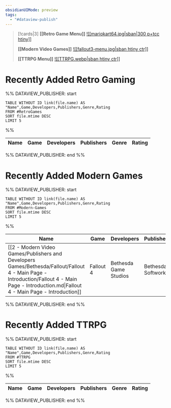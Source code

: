 ```yaml
---
obsidianUIMode: preview
tags:
  - "#dataview-publish"
---
```

> [!cards|3]
> **[[Retro Game Menu]]**
> [![[mariokart64.jpg\|sban|300 p+tcc htiny]]](Lampoteuo)
>
> **[[Modern Video Games]]**
> [![[fallout3-menu.jpg\|sban htiny ctr]]](Lampoteuo)
>
> **[[TTRPG Menu]]**
> [![[TTRPG.webp\|sban htiny ctr]]](Lampoteuo)

# Recently Added Retro Gaming

%% DATAVIEW_PUBLISHER: start
```dataview
TABLE WITHOUT ID link(file.name) AS "Name",Game,Developers,Publishers,Genre,Rating  
FROM #RetroGames 
SORT file.mtime DESC
LIMIT 5
```
%%

| Name | Game | Developers | Publishers | Genre | Rating |
| ---- | ---- | ---------- | ---------- | ----- | ------ |

%% DATAVIEW_PUBLISHER: end %%

# Recently Added Modern Games

%% DATAVIEW_PUBLISHER: start
```dataview  
TABLE WITHOUT ID link(file.name) AS "Name",Game,Developers,Publishers,Genre,Rating  
FROM #Modern-Games 
SORT file.mtime DESC
LIMIT 5
```
%%

| Name                                                                                                                                                                                            | Game      | Developers            | Publishers         | Genre                   | Rating |
| ----------------------------------------------------------------------------------------------------------------------------------------------------------------------------------------------- | --------- | --------------------- | ------------------ | ----------------------- | ------ |
| [[2 - Modern Video Games/Publishers and Developers  Games/Bethesda/Fallout/Fallout 4 - Main Page - Introduction/Fallout 4 - Main Page - Introduction.md\|Fallout 4 - Main Page - Introduction]] | Fallout 4 | Bethesda Game Studios | Bethesda Softworks | Open World, Action, RPG | 18+    |

%% DATAVIEW_PUBLISHER: end %%

# Recently Added TTRPG

%% DATAVIEW_PUBLISHER: start
```dataview
TABLE WITHOUT ID link(file.name) AS "Name",Game,Developers,Publishers,Genre,Rating
FROM #TTRPG 
SORT file.mtime DESC
LIMIT 5
```
%%

| Name | Game | Developers | Publishers | Genre | Rating |
| ---- | ---- | ---------- | ---------- | ----- | ------ |

%% DATAVIEW_PUBLISHER: end %%
